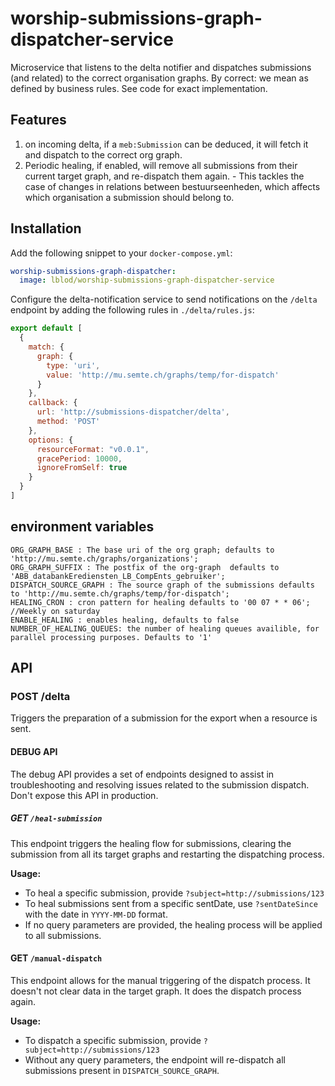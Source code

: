 # worship-submissions-graph-dispatcher-service

Microservice that listens to the delta notifier and dispatches submissions (and related) to the correct organisation graphs.
By correct: we mean as defined by business rules. See code for exact implementation.

## Features
  1. on incoming delta, if a `meb:Submission` can be deduced, it will fetch it and dispatch to the correct org graph.
  2. Periodic healing, if enabled, will remove all submissions from their current target graph, and re-dispatch them again.
    - This tackles the case of changes in relations between bestuurseenheden, which affects which organisation a submission should belong to.

## Installation
Add the following snippet to your `docker-compose.yml`:

```yml
worship-submissions-graph-dispatcher:
  image: lblod/worship-submissions-graph-dispatcher-service
```

Configure the delta-notification service to send notifications on the `/delta` endpoint by adding the following rules in `./delta/rules.js`:

```javascript
export default [
  {
    match: {
      graph: {
        type: 'uri',
        value: 'http://mu.semte.ch/graphs/temp/for-dispatch'
      }
    },
    callback: {
      url: 'http://submissions-dispatcher/delta',
      method: 'POST'
    },
    options: {
      resourceFormat: "v0.0.1",
      gracePeriod: 10000,
      ignoreFromSelf: true
    }
  }
]
```
## environment variables
```
ORG_GRAPH_BASE : The base uri of the org graph; defaults to 'http://mu.semte.ch/graphs/organizations';
ORG_GRAPH_SUFFIX : The postfix of the org-graph  defaults to 'ABB_databankErediensten_LB_CompEnts_gebruiker';
DISPATCH_SOURCE_GRAPH : The source graph of the submissions defaults to 'http://mu.semte.ch/graphs/temp/for-dispatch';
HEALING_CRON : cron pattern for healing defaults to '00 07 * * 06'; //Weekly on saturday
ENABLE_HEALING : enables healing, defaults to false
NUMBER_OF_HEALING_QUEUES: the number of healing queues availible, for parallel processing purposes. Defaults to '1'
```
## API
### POST /delta
Triggers the preparation of a submission for the export when a resource is sent.
#### DEBUG API
The debug API provides a set of endpoints designed to assist in troubleshooting and resolving issues related to the submission dispatch.
Don't expose this API in production.
##### GET `/heal-submission`
This endpoint triggers the healing flow for submissions, clearing the submission from all its target graphs and restarting the dispatching process.

**Usage:**
- To heal a specific submission, provide `?subject=http://submissions/123`
- To heal submissions sent from a specific sentDate, use `?sentDateSince` with the date in `YYYY-MM-DD` format.
- If no query parameters are provided, the healing process will be applied to all submissions.

#### GET `/manual-dispatch`

This endpoint allows for the manual triggering of the dispatch process. It doesn't not clear data in the target graph. It does the dispatch process again.

**Usage:**
- To dispatch a specific submission, provide `?subject=http://submissions/123`
- Without any query parameters, the endpoint will re-dispatch all submissions present in `DISPATCH_SOURCE_GRAPH`.
